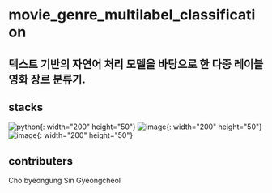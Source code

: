 # movie_genre_multilabel_classification
## 텍스트 기반의 자연어 처리 모델을 바탕으로 한 다중 레이블 영화 장르 분류기.

## stacks
![python](https://img.shields.io/badge/Python-3776AB?style=for-the-badge&logo=python&logoColor=white){: width="200" height="50"}
![image](https://velog.velcdn.com/images/tm011899/post/b15461ed-110a-4fe8-aa45-9525862eef26/image.png){: width="200" height="50"}
![image](https://i.namu.wiki/i/qMvE90N_zaNafQzfmKPuZ4TpVpysBnjSJ-NfDOJ6xEDXufwVxPuYiPEc_YSntkVLRpbvEiYUBBjekKEYTjMWRiJxNO3tdne7DKpiBhLZy29CNtSczgw66bS-Lnh2JjRn6lkIWBTM8kHdj0XnetLUBA.webp){: width="200" height="50"}

## contributers
Cho byeongung
Sin Gyeongcheol


